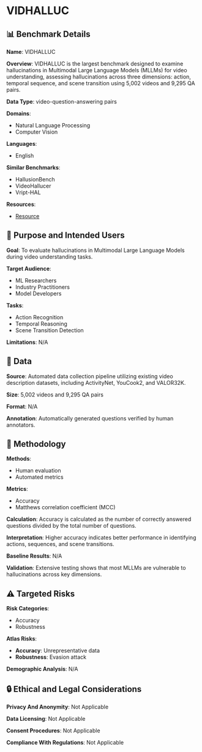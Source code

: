 # VIDHALLUC

## 📊 Benchmark Details

**Name**: VIDHALLUC

**Overview**: VIDHALLUC is the largest benchmark designed to examine hallucinations in Multimodal Large Language Models (MLLMs) for video understanding, assessing hallucinations across three dimensions: action, temporal sequence, and scene transition using 5,002 videos and 9,295 QA pairs.

**Data Type**: video-question-answering pairs

**Domains**:
- Natural Language Processing
- Computer Vision

**Languages**:
- English

**Similar Benchmarks**:
- HallusionBench
- VideoHallucer
- Vript-HAL

**Resources**:
- [Resource](https://people-robots.github.io/vidhalluc)

## 🎯 Purpose and Intended Users

**Goal**: To evaluate hallucinations in Multimodal Large Language Models during video understanding tasks.

**Target Audience**:
- ML Researchers
- Industry Practitioners
- Model Developers

**Tasks**:
- Action Recognition
- Temporal Reasoning
- Scene Transition Detection

**Limitations**: N/A

## 💾 Data

**Source**: Automated data collection pipeline utilizing existing video description datasets, including ActivityNet, YouCook2, and VALOR32K.

**Size**: 5,002 videos and 9,295 QA pairs

**Format**: N/A

**Annotation**: Automatically generated questions verified by human annotators.

## 🔬 Methodology

**Methods**:
- Human evaluation
- Automated metrics

**Metrics**:
- Accuracy
- Matthews correlation coefficient (MCC)

**Calculation**: Accuracy is calculated as the number of correctly answered questions divided by the total number of questions.

**Interpretation**: Higher accuracy indicates better performance in identifying actions, sequences, and scene transitions.

**Baseline Results**: N/A

**Validation**: Extensive testing shows that most MLLMs are vulnerable to hallucinations across key dimensions.

## ⚠️ Targeted Risks

**Risk Categories**:
- Accuracy
- Robustness

**Atlas Risks**:
- **Accuracy**: Unrepresentative data
- **Robustness**: Evasion attack

**Demographic Analysis**: N/A

## 🔒 Ethical and Legal Considerations

**Privacy And Anonymity**: Not Applicable

**Data Licensing**: Not Applicable

**Consent Procedures**: Not Applicable

**Compliance With Regulations**: Not Applicable
